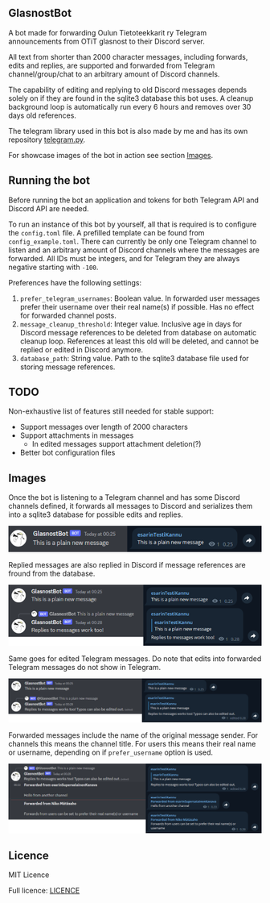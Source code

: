 ## GlasnostBot

A bot made for forwarding Oulun Tietoteekkarit ry Telegram announcements from OTiT glasnost to their Discord server.

All text from shorter than 2000 character messages, including forwards, edits and replies, are supported and forwarded 
from Telegram channel/group/chat to an arbitrary amount of Discord channels.

The capability of editing and replying to old Discord messages depends solely on if they are found in the sqlite3 
database this bot uses. A cleanup background loop is automatically run every 6 hours and removes over 30 days old 
references.

The telegram library used in this bot is also made by me and has its own repository 
[telegram.py](https://github.com/Visperi/telegram.py).

For showcase images of the bot in action see section [Images](#Images).

## Running the bot

Before running the bot an application and tokens for both Telegram API and Discord API are needed.

To run an instance of this bot by yourself, all that is required is to configure the `config.toml` file. 
A prefilled template can be found from `config_example.toml`. There can currently be only one Telegram channel to listen and an arbitrary amount of Discord channels where the 
messages are forwarded. All IDs must be integers, and for Telegram they are always negative starting with `-100`.

Preferences have the following settings:

1. `prefer_telegram_usernames`: Boolean value. In forwarded user messages prefer their username over their real name(s)
if possible. Has no effect for forwarded channel posts.
2. `message_cleanup_threshold`: Integer value. Inclusive age in days for Discord message references to be deleted from 
database on automatic cleanup loop. References at least this old will be deleted, and cannot be replied or edited in 
Discord anymore.
3. `database_path`: String value. Path to the sqlite3 database file used for storing message references.

## TODO
Non-exhaustive list of features still needed for stable support:

- Support messages over length of 2000 characters
- Support attachments in messages
    - In edited messages support attachment deletion(?)
- Better bot configuration files

## Images

Once the bot is listening to a Telegram channel and has some Discord channels defined, it forwards all messages to 
Discord and serializes them into a sqlite3 database for possible edits and replies.

![Plain new message](img/plain_new.png)

Replied messages are also replied in Discord if message references are fround from the database.

![Reply message](img/reply.png)

Same goes for edited Telegram messages. Do note that edits into forwarded Telegram messages do not show in Telegram.

![Edited message](img/edit.png)

Forwarded messages include the name of the original message sender. For channels this means the channel title. 
For users this means their real name or username, depending on if `prefer_username` option is used.

![Forwarded message](img/forward.png)

## Licence

MIT Licence

Full licence: [LICENCE](LICENCE)
